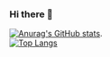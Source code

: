 ### Hi there 👋

<!--
**who-is-hu/who-is-hu** is a ✨ _special_ ✨ repository because its `README.md` (this file) appears on your GitHub profile.

Here are some ideas to get you started:

- 🔭 I’m currently working on ...
- 🌱 I’m currently learning ...
- 👯 I’m looking to collaborate on ...
- 🤔 I’m looking for help with ...
- 💬 Ask me about ...
- 📫 How to reach me: ...
- 😄 Pronouns: ...
- ⚡ Fun fact: ...
-->

[![Anurag's GitHub stats](https://github-readme-stats.vercel.app/api?username=who-is-hu)](https://github.com/anuraghazra/github-readme-stats).   
[![Top Langs](https://github-readme-stats.vercel.app/api/top-langs/?username=who-is-hu)](https://github.com/anuraghazra/github-readme-stats)
